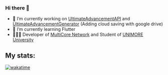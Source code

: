 ### Hi there 👋 

- 🔭 I’m currently working on [UltimateAdvancementAPI](https://github.com/frengor/UltimateAdvancementAPI) and [UltimateAdvancementGenerator](https://frengor.com/UltimateAdvancementAPI/generator/) (Adding cloud saving with google drive)
- 🌱 I’m currently learning Flutter
- 🙋🏻‍♂️ Developer of [MultiCore Network](https://multicore.network/) and Student of [UNIMORE University](https://www.unimore.it/)

## My stats:
[![wakatime](https://wakatime.com/badge/user/973f9ae5-3f77-475e-adf8-1c1d3a0bd3cf.svg)](https://wakatime.com/@973f9ae5-3f77-475e-adf8-1c1d3a0bd3cf)
